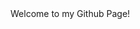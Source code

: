 <!DOCTYPE=html>
<head>
  <body>
    <title>README.md</title>
    <h>Welcome to my Github Page!</h>
    <src="https://cdn.solo.to/user/a/65da290bab2a43_16556229.jpg"
  </body>
</head>
